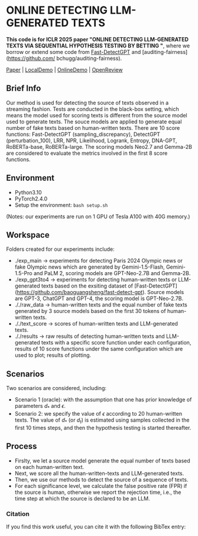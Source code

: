 # ONLINE DETECTING LLM-GENERATED TEXTS
**This code is for ICLR 2025 paper "ONLINE DETECTING LLM-GENERATED TEXTS VIA SEQUENTIAL HYPOTHESIS TESTING BY BETTING "**, where we borrow or extend some code from [Fast-DetectGPT](https://github.com/baoguangsheng/fast-detect-gpt) and [auditing-fairness](https://github.com/ bchugg/auditing-fairness).

[Paper](url) 
| [LocalDemo](#local-demo)
| [OnlineDemo](http://region-9.autodl.pro:21504/)
| [OpenReview](https://openreview.net/forum?id=Bpcgcr8E8Z)

## Brief Info
Our method is used for detecting the source of texts observed in a streaming fashion. Tests are conducted in the black-box setting, which means the model used for scoring texts is different from the source model used to generate texts. The souce models are applied to generate equal number of fake texts based on human-written texts. There are 10 score functions: Fast-DetectGPT (sampling_discrepancy), DetectGPT (perturbation_100), LRR, NPR, Likelihood, Logrank, Entropy, DNA-GPT, RoBERTa-base, RoBERTa-large. The scoring models Neo2.7 and Gemma-2B are considered to evaluate the metrics involved in the first 8 score functions. 

## Environment
* Python3.10
* PyTorch2.4.0
* Setup the environment:
  ```bash setup.sh```
  
(Notes: our experiments are run on 1 GPU of Tesla A100 with 40G memory.)

## Workspace
Folders created for our experiments include:
* ./exp_main -> experiments for detecting Paris 2024 Olympic news or fake Olympic news which are generated by Gemini-1.5-Flash, Gemini-1.5-Pro and PaLM 2, scoring models are GPT-Neo-2.7B and Gemma-2B.
*  ./exp_gpt3to4 -> experiments for detecting human-written texts or LLM-generated texts based on the exsiting dataset of [Fast-DetectGPT] (https://github.com/baoguangsheng/fast-detect-gpt). Source models are GPT-3, ChatGPT and GPT-4, the scoring model is GPT-Neo-2.7B.
* ././raw_data -> human-written texts and the equal number of fake texts generated by 3 source models based on the first 30 tokens of human-written texts.
* ././text_score -> scores of human-written texts and LLM-generated texts.
* ././results -> raw results of detecting human-written texts and LLM-generated texts with a specific score function under each configuration, results of 10 score functions under the same configuration which are used to plot; results of plotting.

## Scenarios
Two scenarios are considered, including:
* Scenario 1 (oracle): with the assumption that one has prior knowledge of parameters $d_*$ and $\epsilon$. 
* Scenario 2: we specify the value of $\epsilon$ according to 20 human-written texts. The value of $d_*$ (or $d_t$) is estimated using samples collected in the first 10 times steps, and then the hypothesis testing is started thereafter.
  
## Process
* Firslty, we let a source model generate the equal number of texts based on each human-written text.
* Next, we score all the human-written-texts and LLM-generated texts.
* Then, we use our methods to detect the source of a sequence of texts.  
* For each significance level, we calculate the false positive rate (FPR) if the source is human, otherwise we report the rejection time, i.e., the time step at which the source is declared to be an LLM.


### Citation
If you find this work useful, you can cite it with the following BibTex entry:

   
